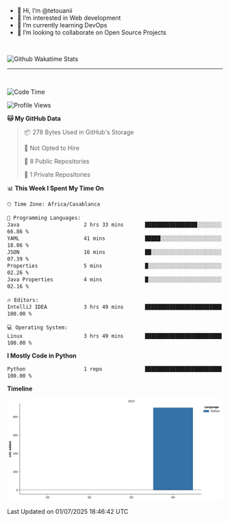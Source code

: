 - 👋 Hi, I’m @tetouanii
- 👀 I’m interested in Web development
- 🌱 I’m currently learning DevOps
- 💞️ I’m looking to collaborate on Open Source Projects

<br/>


![Github Wakatime Stats](https://github-readme-stats.vercel.app/api/wakatime/?username=@walidbosso&layout=compact&&theme=default&link="https://www.github.com/USERNAME/") 

--- 

<br/>


  
<!--START_SECTION:waka-->
![Code Time](http://img.shields.io/badge/Code%20Time-497%20hrs%2059%20mins-blue)

![Profile Views](http://img.shields.io/badge/Profile%20Views-0-blue)

**🐱 My GitHub Data** 

> 📦 278 Bytes Used in GitHub's Storage 
 > 
> 🚫 Not Opted to Hire
 > 
> 📜 8 Public Repositories 
 > 
> 🔑 1 Private Repositories 
 > 
📊 **This Week I Spent My Time On** 

```text
🕑︎ Time Zone: Africa/Casablanca

💬 Programming Languages: 
Java                     2 hrs 33 mins       █████████████████░░░░░░░░   66.86 % 
YAML                     41 mins             █████░░░░░░░░░░░░░░░░░░░░   18.06 % 
JSON                     16 mins             ██░░░░░░░░░░░░░░░░░░░░░░░   07.39 % 
Properties               5 mins              █░░░░░░░░░░░░░░░░░░░░░░░░   02.26 % 
Java Properties          4 mins              █░░░░░░░░░░░░░░░░░░░░░░░░   02.16 % 

🔥 Editors: 
IntelliJ IDEA            3 hrs 49 mins       █████████████████████████   100.00 % 

💻 Operating System: 
Linux                    3 hrs 49 mins       █████████████████████████   100.00 % 
```

**I Mostly Code in Python** 

```text
Python                   1 repo              █████████████████████████   100.00 % 
```



**Timeline**

![Lines of Code chart](https://raw.githubusercontent.com/tetouanii/tetouanii/main/assets/bar_graph.png)


 Last Updated on 01/07/2025 18:46:42 UTC
<!--END_SECTION:waka-->
